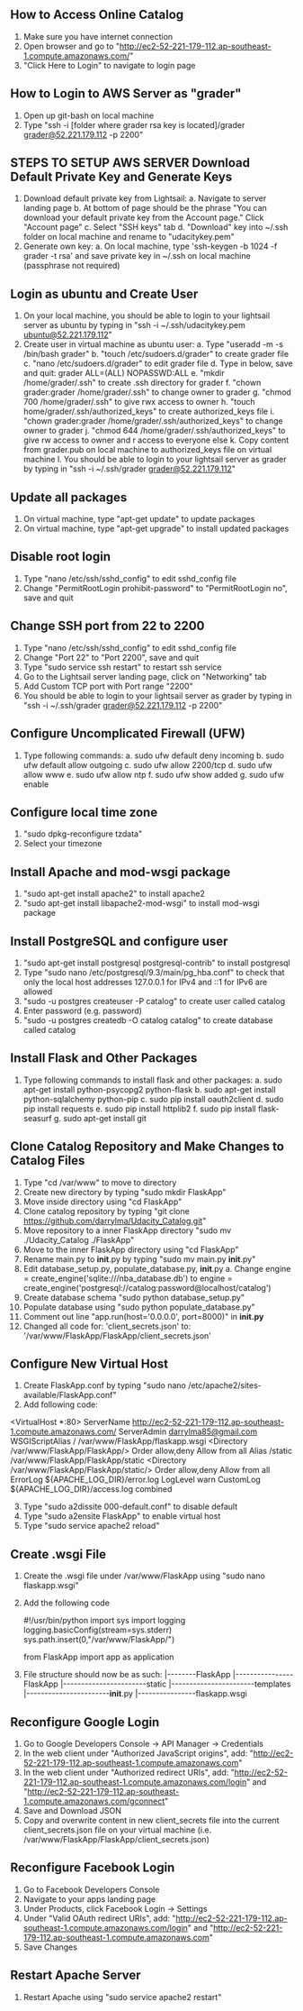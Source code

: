 How to Access Online Catalog
-----------------------------------------
1. Make sure you have internet connection
2. Open browser and go to "http://ec2-52-221-179-112.ap-southeast-1.compute.amazonaws.com/"
3. "Click Here to Login" to navigate to login page

How to Login to AWS Server as "grader"
-----------------------------------------
1. Open up git-bash on local machine
2. Type "ssh -i [folder where grader rsa key is located]/grader grader@52.221.179.112 -p 2200"

STEPS TO SETUP AWS SERVER
Download Default Private Key and Generate Keys
-----------------------------------------
1. Download default private key from Lightsail:
	a. Navigate to server landing page 
	b. At bottom of page should be the phrase "You can download your default private key from the Account page." Click "Account page"
	c. Select "SSH keys" tab
	d. "Download" key into ~/.ssh folder on local machine and rename to "udacitykey.pem" 
2. Generate own key:
	a. On local machine, type 'ssh-keygen -b 1024 -f grader -t rsa' and save private key in ~/.ssh on local machine (passphrase not required)

Login as ubuntu and Create User
-----------------------------------------
1. On your local machine, you should be able to login to your lightsail server as ubuntu by typing in "ssh -i ~/.ssh/udacitykey.pem ubuntu@52.221.179.112"
2. Create user in virtual machine as ubuntu user:
	a. Type "useradd -m -s /bin/bash grader"
	b. "touch /etc/sudoers.d/grader" to create grader file
	c. "nano /etc/sudoers.d/grader" to edit grader file
	d. Type in below, save and quit:
		grader ALL=(ALL) NOPASSWD:ALL
	e. "mkdir /home/grader/.ssh" to create .ssh directory for grader
	f. "chown grader:grader /home/grader/.ssh" to change owner to grader
	g. "chmod 700 /home/grader/.ssh" to give rwx access to owner
	h. "touch home/grader/.ssh/authorized_keys" to create authorized_keys file
	i. "chown grader:grader /home/grader/.ssh/authorized_keys" to change owner to grader
	j. "chmod 644 /home/grader/.ssh/authorized_keys" to give rw access to owner and r access to everyone else
	k. Copy content from grader.pub on local machine to authorized_keys file on virtual machine
	l. You should be able to login to your lightsail server as grader by typing in "ssh -i ~/.ssh/grader grader@52.221.179.112"

Update all packages
-----------------------------------------
1. On virtual machine, type "apt-get update" to update packages
2. On virtual machine, type "apt-get upgrade" to install updated packages

Disable root login
-----------------------------------------
1. Type "nano /etc/ssh/sshd_config"  to edit sshd_config file
2. Change "PermitRootLogin prohibit-password" to "PermitRootLogin no", save and quit

Change SSH port from 22 to 2200
-----------------------------------------
1. Type "nano /etc/ssh/sshd_config"  to edit sshd_config file
2. Change "Port 22" to "Port 2200", save and quit
3. Type "sudo service ssh restart" to restart ssh service
4. Go to the Lightsail server landing page, click on "Networking" tab
5. Add Custom TCP port with Port range "2200"
6. You should be able to login to your lightsail server as grader by typing in "ssh -i ~/.ssh/grader grader@52.221.179.112 -p 2200"
 
Configure Uncomplicated Firewall (UFW)
-----------------------------------------
1. Type following commands:
	a. sudo ufw default deny incoming
	b. sudo ufw default allow outgoing
	c. sudo ufw allow 2200/tcp
	d. sudo ufw allow www
	e. sudo ufw allow ntp
	f. sudo ufw show added
	g. sudo ufw enable

Configure local time zone
-----------------------------------------
1. "sudo dpkg-reconfigure tzdata" 
2. Select your timezone

Install Apache and mod-wsgi package
-----------------------------------------
1. "sudo apt-get install apache2" to install apache2
2. "sudo apt-get install libapache2-mod-wsgi" to install mod-wsgi package

Install PostgreSQL and configure user
-----------------------------------------
1. "sudo apt-get install postgresql postgresql-contrib" to install postgresql
2. Type "sudo nano /etc/postgresql/9.3/main/pg_hba.conf" to check that only the local host addresses 127.0.0.1 for IPv4 and ::1 for IPv6 are allowed
3. "sudo -u postgres createuser -P catalog" to create user called catalog
4. Enter password (e.g. password)
5. "sudo -u postgres createdb -O catalog catalog" to create database called catalog

Install Flask and Other Packages
-----------------------------------------
1. Type following commands to install flask and other packages:
	a. sudo apt-get install python-psycopg2 python-flask
	b. sudo apt-get install python-sqlalchemy python-pip
	c. sudo pip install oauth2client
	d. sudo pip install requests
	e. sudo pip install httplib2
	f. sudo pip install flask-seasurf
	g. sudo apt-get install git

Clone Catalog Repository and Make Changes to Catalog Files
-----------------------------------------
1. Type "cd /var/www" to move to directory
2. Create new directory by typing "sudo mkdir FlaskApp"
3. Move inside directory using "cd FlaskApp"
4. Clone catalog repository by typing "git clone https://github.com/darrylma/Udacity_Catalog.git"
5. Move repository to a inner FlaskApp directory "sudo mv ./Udacity_Catalog ./FlaskApp"
6. Move to the inner FlaskApp directory using "cd FlaskApp"
7. Rename main.py to __init__.py by typing "sudo mv main.py __init__.py"
8. Edit database_setup.py, populate_database.py, __init__.py 
	a. Change engine = create_engine('sqlite:///nba_database.db') to engine = create_engine('postgresql://catalog:password@localhost/catalog')
9. Create database schema "sudo python database_setup.py"
10. Populate database using "sudo python populate_database.py"
11. Comment out line "app.run(host='0.0.0.0', port=8000)" in __init.py__
12. Changed all code for: 
	'client_secrets.json'
    to:
	'/var/www/FlaskApp/FlaskApp/client_secrets.json'

Configure New Virtual Host
-----------------------------------------
1. Create FlaskApp.conf by typing "sudo nano /etc/apache2/sites-available/FlaskApp.conf"
2. Add following code:

<VirtualHost *:80>
	ServerName http://ec2-52-221-179-112.ap-southeast-1.compute.amazonaws.com/
	ServerAdmin darrylma85@gmail.com
	WSGIScriptAlias / /var/www/FlaskApp/flaskapp.wsgi
	<Directory /var/www/FlaskApp/FlaskApp/>
		Order allow,deny
		Allow from all
	</Directory>
	Alias /static /var/www/FlaskApp/FlaskApp/static
	<Directory /var/www/FlaskApp/FlaskApp/static/>
		Order allow,deny
		Allow from all
	</Directory>
	ErrorLog ${APACHE_LOG_DIR}/error.log
	LogLevel warn
	CustomLog ${APACHE_LOG_DIR}/access.log combined
</VirtualHost>

3. Type "sudo a2dissite 000-default.conf" to disable default 
4. Type "sudo a2ensite FlaskApp" to enable virtual host
5. Type "sudo service apache2 reload"

Create .wsgi File
-----------------------------------------
1. Create the .wsgi file under /var/www/FlaskApp using "sudo nano flaskapp.wsgi"
2. Add the following code

	#!/usr/bin/python
	import sys
	import logging
	logging.basicConfig(stream=sys.stderr)
	sys.path.insert(0,"/var/www/FlaskApp/")

	from FlaskApp import app as application

3. File structure should now be as such:
	|--------FlaskApp
	|----------------FlaskApp
	|-----------------------static
	|-----------------------templates
	|-----------------------__init__.py
	|----------------flaskapp.wsgi

Reconfigure Google Login 
-----------------------------------------
1. Go to Google Developers Console -> API Manager -> Credentials
2. In the web client under "Authorized JavaScript origins", add: "http://ec2-52-221-179-112.ap-southeast-1.compute.amazonaws.com"
3. In the web client under "Authorized redirect URIs", add: "http://ec2-52-221-179-112.ap-southeast-1.compute.amazonaws.com/login" and "http://ec2-52-221-179-112.ap-southeast-1.compute.amazonaws.com/gconnect"
4. Save and Download JSON
5. Copy and overwrite content in new client_secrets file into the current client_secrets.json file on your virtual machine (i.e. /var/www/FlaskApp/FlaskApp/client_secrets.json)

Reconfigure Facebook Login 
-----------------------------------------
1. Go to Facebook Developers Console
2. Navigate to your apps landing page
3. Under Products, click Facebook Login -> Settings
4. Under "Valid OAuth redirect URIs", add: "http://ec2-52-221-179-112.ap-southeast-1.compute.amazonaws.com/login" and "http://ec2-52-221-179-112.ap-southeast-1.compute.amazonaws.com"
5. Save Changes

Restart Apache Server
-----------------------------------------
1. Restart Apache using "sudo service apache2 restart"